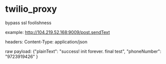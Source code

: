 # twilio_proxy
bypass ssl foolishness

example:
http://104.219.52.168:9009/post.sendText

headers:
Content-Type: application/json

raw payload:
{"plainText": "success! init forever. final test",
 "phoneNumber": "9723919426"
}